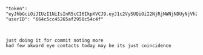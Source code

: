 
    "token": "eyJhbGciOiJIUzI1NiIsInR5cCI6IkpXVCJ9.eyJ1c2VySUQiOiI2NjRjNWNjNDUyNjVhZjI5NTBjNTRjNGYiLCJpYXQiOjE3MTYyODA1MTZ9.drfynl3ohFHZOp3JfnervEgFWw2YipaIkVb0PBp3a0Y",
    "userID": "664c5cc45265af2950c54c4f"



    just doing it for commit noting more 
    had few akward eye contacts today may be its just coincidence

